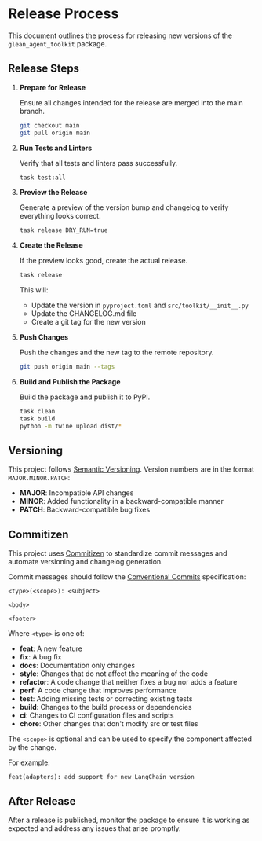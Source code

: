 # Release Process

This document outlines the process for releasing new versions of the `glean_agent_toolkit` package.

## Release Steps

1. **Prepare for Release**

   Ensure all changes intended for the release are merged into the main branch.

   ```bash
   git checkout main
   git pull origin main
   ```

2. **Run Tests and Linters**

   Verify that all tests and linters pass successfully.

   ```bash
   task test:all
   ```

3. **Preview the Release**

   Generate a preview of the version bump and changelog to verify everything looks correct.

   ```bash
   task release DRY_RUN=true
   ```

4. **Create the Release**

   If the preview looks good, create the actual release.

   ```bash
   task release
   ```

   This will:
   - Update the version in `pyproject.toml` and `src/toolkit/__init__.py`
   - Update the CHANGELOG.md file
   - Create a git tag for the new version

5. **Push Changes**

   Push the changes and the new tag to the remote repository.

   ```bash
   git push origin main --tags
   ```

6. **Build and Publish the Package**

   Build the package and publish it to PyPI.

   ```bash
   task clean
   task build
   python -m twine upload dist/*
   ```

## Versioning

This project follows [Semantic Versioning](https://semver.org/). Version numbers are in the format `MAJOR.MINOR.PATCH`:

- **MAJOR**: Incompatible API changes
- **MINOR**: Added functionality in a backward-compatible manner
- **PATCH**: Backward-compatible bug fixes

## Commitizen

This project uses [Commitizen](https://commitizen-tools.github.io/commitizen/) to standardize commit messages and automate versioning and changelog generation.

Commit messages should follow the [Conventional Commits](https://www.conventionalcommits.org/) specification:

```
<type>(<scope>): <subject>

<body>

<footer>
```

Where `<type>` is one of:

- **feat**: A new feature
- **fix**: A bug fix
- **docs**: Documentation only changes
- **style**: Changes that do not affect the meaning of the code
- **refactor**: A code change that neither fixes a bug nor adds a feature
- **perf**: A code change that improves performance
- **test**: Adding missing tests or correcting existing tests
- **build**: Changes to the build process or dependencies
- **ci**: Changes to CI configuration files and scripts
- **chore**: Other changes that don't modify src or test files

The `<scope>` is optional and can be used to specify the component affected by the change.

For example:
```
feat(adapters): add support for new LangChain version
```

## After Release

After a release is published, monitor the package to ensure it is working as expected and address any issues that arise promptly. 